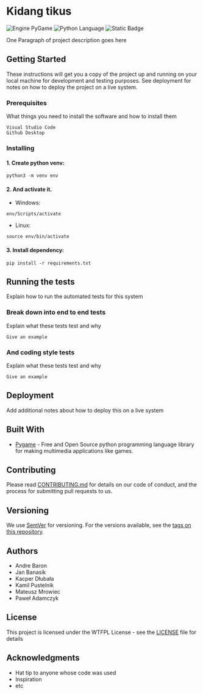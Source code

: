 # Kidang tikus

![Engine PyGame](https://img.shields.io/badge/PyGame-blue?label=Engine&link=https%3A%2F%2Fwww.pygame.org%2F)
![Python Language](https://img.shields.io/badge/Python-blue?logo=python&label=Language&link=https%3A%2F%2Fwww.python.org%2F)
![Static Badge](https://img.shields.io/badge/0%25-red?logo=coverage&label=Coverage)

One Paragraph of project description goes here

## Getting Started

These instructions will get you a copy of the project up and running on your local machine for development and testing purposes. See deployment for notes on how to deploy the project on a live system.

### Prerequisites

What things you need to install the software and how to install them

```
Visual Studio Code
Github Desktop
```

### Installing

#### 1. Create python venv:

```
python3 -m venv env
```

#### 2. And activate it.

-   Windows:

```
env/Scripts/activate
```

-   Linux:

```
source env/bin/activate
```

#### 3. Install dependency:

```
pip install -r requirements.txt
```

## Running the tests

Explain how to run the automated tests for this system

### Break down into end to end tests

Explain what these tests test and why

```
Give an example
```

### And coding style tests

Explain what these tests test and why

```
Give an example
```

## Deployment

Add additional notes about how to deploy this on a live system

## Built With

-   [Pygame](https://pyga.me) - Free and Open Source python programming language library for making multimedia applications like games.

## Contributing

Please read [CONTRIBUTING.md](https://gist.github.com/PurpleBooth/b24679402957c63ec426) for details on our code of conduct, and the process for submitting pull requests to us.

## Versioning

We use [SemVer](http://semver.org/) for versioning. For the versions available, see the [tags on this repository](https://github.com/your/project/tags).

## Authors

-   Andre Baron
-   Jan Banasik
-   Kacper Dłubała
-   Kamil Pustelnik
-   Mateusz Mrowiec
-   Paweł Adamczyk

## License

This project is licensed under the WTFPL License - see the [LICENSE](LICENSE) file for details

## Acknowledgments

-   Hat tip to anyone whose code was used
-   Inspiration
-   etc
